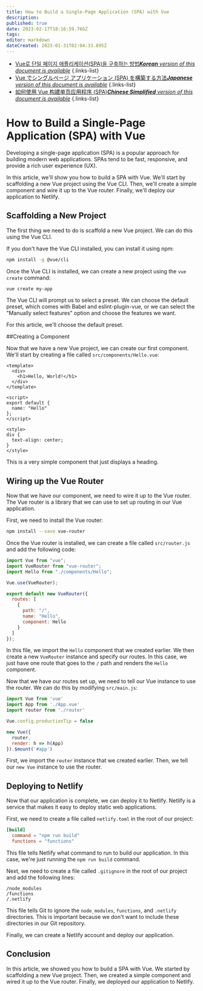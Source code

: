 ```yaml
---
title: How to Build a Single-Page Application (SPA) with Vue
description: 
published: true
date: 2023-02-17T18:16:59.766Z
tags: 
editor: markdown
dateCreated: 2023-01-31T02:04:33.895Z
---
```


- [Vue로 단일 페이지 애플리케이션(SPA)을 구축하는 방법***Korean** version of this document is available*](/ko/Knowledge-base/Common/how-to-build-a-single-page-application-spa-with-vue)
{.links-list}
- [Vue でシングルページ アプリケーション (SPA) を構築する方法***Japanese** version of this document is available*](/ja/Knowledge-base/Common/how-to-build-a-single-page-application-spa-with-vue)
{.links-list}
- [如何使用 Vue 构建单页应用程序 (SPA)***Chinese Simplified** version of this document is available*](/zh/Knowledge-base/Common/how-to-build-a-single-page-application-spa-with-vue)
{.links-list}


# How to Build a Single-Page Application (SPA) with Vue

Developing a single-page application (SPA) is a popular approach for building modern web applications. SPAs tend to be fast, responsive, and provide a rich user experience (UX).

In this article, we'll show you how to build a SPA with Vue. We'll start by scaffolding a new Vue project using the Vue CLI. Then, we'll create a simple component and wire it up to the Vue router. Finally, we'll deploy our application to Netlify.

## Scaffolding a New Project

The first thing we need to do is scaffold a new Vue project. We can do this using the Vue CLI.

If you don't have the Vue CLI installed, you can install it using npm:

```bash
npm install -g @vue/cli
```

Once the Vue CLI is installed, we can create a new project using the `vue create` command:

```bash
vue create my-app
```

The Vue CLI will prompt us to select a preset. We can choose the default preset, which comes with Babel and eslint-plugin-vue, or we can select the "Manually select features" option and choose the features we want.

For this article, we'll choose the default preset.

##Creating a Component

Now that we have a new Vue project, we can create our first component. We'll start by creating a file called `src/components/Hello.vue`:

```vue
<template>
  <div>
    <h1>Hello, World!</h1>
  </div>
</template>

<script>
export default {
  name: "Hello"
};
</script>

<style>
div {
  text-align: center;
}
</style>
```

This is a very simple component that just displays a heading.

## Wiring up the Vue Router

Now that we have our component, we need to wire it up to the Vue router. The Vue router is a library that we can use to set up routing in our Vue application.

First, we need to install the Vue router:

```bash
npm install --save vue-router
```

Once the Vue router is installed, we can create a file called `src/router.js` and add the following code:

```javascript
import Vue from "vue";
import VueRouter from "vue-router";
import Hello from "./components/Hello";

Vue.use(VueRouter);

export default new VueRouter({
  routes: [
    {
      path: "/",
      name: "Hello",
      component: Hello
    }
  ]
});
```

In this file, we import the `Hello` component that we created earlier. We then create a new `VueRouter` instance and specify our routes. In this case, we just have one route that goes to the `/` path and renders the `Hello` component.

Now that we have our routes set up, we need to tell our Vue instance to use the router. We can do this by modifying `src/main.js`:

```javascript
import Vue from 'vue'
import App from './App.vue'
import router from './router'

Vue.config.productionTip = false

new Vue({
  router,
  render: h => h(App)
}).$mount('#app')
```

First, we import the `router` instance that we created earlier. Then, we tell our `new Vue` instance to use the router.

## Deploying to Netlify

Now that our application is complete, we can deploy it to Netlify. Netlify is a service that makes it easy to deploy static web applications.

First, we need to create a file called `netlify.toml` in the root of our project:

```toml
[build]
  command = "npm run build"
  functions = "functions"
```

This file tells Netlify what command to run to build our application. In this case, we're just running the `npm run build` command.

Next, we need to create a file called `.gitignore` in the root of our project and add the following lines:

```
/node_modules
/functions
/.netlify
```

This file tells Git to ignore the `node_modules`, `functions`, and `.netlify` directories. This is important because we don't want to include these directories in our Git repository.

Finally, we can create a Netlify account and deploy our application.

## Conclusion

In this article, we showed you how to build a SPA with Vue. We started by scaffolding a new Vue project. Then, we created a simple component and wired it up to the Vue router. Finally, we deployed our application to Netlify.